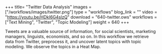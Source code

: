 +++
title= "Twitter Data Analysis"
images =  ["/workflows/images/twitter.png"]
type = "workflows"
blog_link =  ""
video = "https://youtu.be/HDkI6G4slzQ"
download = "640-twitter.ows"
workflows = ["Text Mining", "Twitter", "Topic Modeling"]
weight = 640
+++

Tweets are a valuable source of information, for social scientists, marketing managers, linguists, economists, and so on. In this workflow we retrieve data from Twitter, preprocess it, and uncover latent topics with topic modeling. We observe the topics in a Heat Map.

